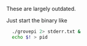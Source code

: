 These are largely outdated.

Just start the binary like

```sh
  ./grovepi 2> stderr.txt &
  echo $! > pid
```
